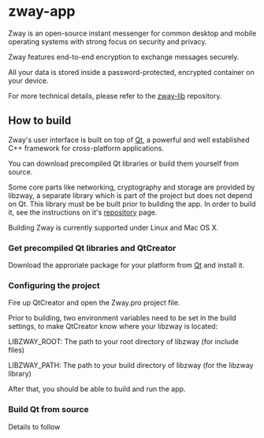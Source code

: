 # zway-app

Zway is an open-source instant messenger for common desktop and mobile operating systems with strong focus on security and privacy.

Zway features end-to-end encryption to exchange messages securely.

All your data is stored inside a password-protected, encrypted container on your device.

For more technical details, please refer to the [zway-lib](https://github.com/mw0x/zway-lib) repository.

## How to build

Zway's user interface is built on top of [Qt](https://www.qt.io/), a powerful and well established C++ framework for cross-platform applications.

You can download precompiled Qt libraries or build them yourself from source.

Some core parts like networking, cryptography and storage are provided by libzway, a separate library which is part of the project but does not depend on Qt. This library must be be built prior to building the app. In order to build it, see the instructions on it's [repository](https://github.com/mw0x/zway-lib) page.

Building Zway is currently supported under Linux and Mac OS  X.

### Get precompiled Qt libraries and QtCreator

Download the approriate package for your platform from [Qt](https://www.qt.io/download-open-source/#section-2) and install it.

### Configuring the project

Fire up QtCreator and open the Zway.pro project file.

Prior to building, two environment variables need to be set in the build settings, to make QtCreator know where your libzway is located:

LIBZWAY_ROOT: The path to your root directory of libzway (for include files)

LIBZWAY_PATH: The path to your build directory of libzway (for the libzway library)

After that, you should be able to build and run the app.

### Build Qt from source

Details to follow



